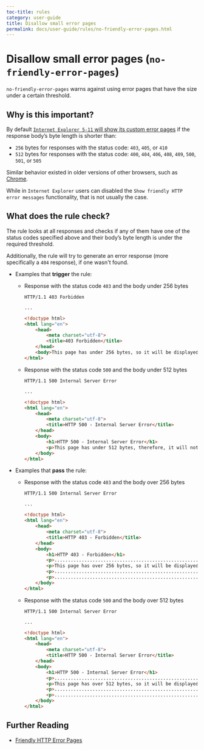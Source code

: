 ```yaml
---
toc-title: rules
category: user-guide
title: Disallow small error pages
permalink: docs/user-guide/rules/no-friendly-error-pages.html
---
```

# Disallow small error pages (`no-friendly-error-pages`)

`no-friendly-error-pages` warns against using error pages that have the
size under a certain threshold.

## Why is this important?

By default [`Internet Explorer 5-11` will show its custom error
pages](https://blogs.msdn.microsoft.com/ieinternals/2010/08/18/friendly-http-error-pages/)
if the response body’s byte length is shorter than:

* `256` bytes for responses with the status code: `403`, `405`,
  or `410`
* `512` bytes for responses with the status code: `400`, `404`,
  `406`, `408`, `409`, `500`, `501`, or `505`

Similar behavior existed in older versions of other browsers, such as
[Chrome](https://bugs.chromium.org/p/chromium/issues/detail?id=36558).

While in `Internet Explorer` users can disabled the `Show friendly HTTP
error messages` functionality, that is not usually the case.

## What does the rule check?

The rule looks at all responses and checks if any of them have one
of the status codes specified above and their body’s byte length is
under the required threshold.

Additionally, the rule will try to generate an error response (more
specifically a `404` response), if one wasn't found.

* Examples that **trigger** the rule:

  * Response with the status code `403` and the body under 256 bytes

    ```text
    HTTP/1.1 403 Forbidden

    ...
    ```

    ```html
    <!doctype html>
    <html lang="en">
        <head>
            <meta charset="utf-8">
            <title>403 Forbidden</title>
        </head>
        <body>This page has under 256 bytes, so it will be displayed by all browsers.</body>
    </html>
    ```

  * Response with the status code `500` and the body under 512 bytes

    ```text
    HTTP/1.1 500 Internal Server Error

    ...
    ```

    ```html
    <!doctype html>
    <html lang="en">
        <head>
            <meta charset="utf-8">
            <title>HTTP 500 - Internal Server Error</title>
        </head>
        <body>
            <h1>HTTP 500 - Internal Server Error</h1>
            <p>This page has under 512 bytes, therefore, it will not be displayed by some older browsers.</p>
        </body>
    </html>
    ```

* Examples that **pass** the rule:

  * Response with the status code `403` and the body over 256 bytes

    ```text
    HTTP/1.1 500 Internal Server Error

    ...
    ```

    ```html
    <!doctype html>
    <html lang="en">
        <head>
            <meta charset="utf-8">
            <title>HTTP 403 - Forbidden</title>
        </head>
        <body>
            <h1>HTTP 403 - Forbidden</h1>
            <p>......................................................................</p>
            <p>This page has over 256 bytes, so it will be displayed by all browsers.</p>
            <p>......................................................................</p>
            <p>......................................................................</p>
        </body>
    </html>
    ```

  * Response with the status code `500` and the body over 512 bytes

    ```text
    HTTP/1.1 500 Internal Server Error

    ...
    ```

    ```html
    <!doctype html>
    <html lang="en">
        <head>
            <meta charset="utf-8">
            <title>HTTP 500 - Internal Server Error</title>
        </head>
        <body>
            <h1>HTTP 500 - Internal Server Error</h1>
            <p>......................................................................</p>
            <p>This page has over 512 bytes, so it will be displayed by all browsers.</p>
            <p>......................................................................</p>
            <p>......................................................................</p>
        </body>
    </html>
    ```

## Further Reading

* [Friendly HTTP Error Pages](https://blogs.msdn.microsoft.com/ieinternals/2010/08/18/friendly-http-error-pages/)
